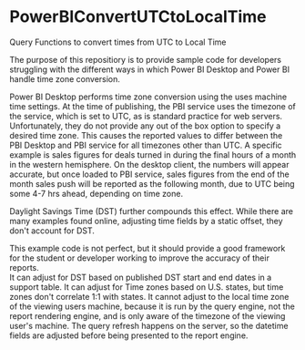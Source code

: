 # PowerBIConvertUTCtoLocalTime
Query Functions to convert times from UTC to Local Time

The purpose of this repositiory is to provide sample code for developers struggling with the different ways in which Power BI Desktop and Power BI handle time zone conversion.  

Power BI Desktop performs time zone conversion using the uses machine time settings.  At the time of publishing, the PBI service uses the timezone of the service, which is set to UTC, as is standard practice for web servers. Unfortunately, they do not provide any out of the box option to specify a desired time zone.  This causes the reported values to differ between the PBI Desktop and PBI service for all timezones other than UTC.  A specific example is sales figures for deals turned in during the final hours of a month in the western hemisphere.  On the desktop client, the numbers will appear accurate, but once loaded to PBI service, sales figures from the end of the month sales push will be reported as the following month, due to UTC being some 4-7 hrs ahead, depending on time zone. 

Daylight Savings Time (DST) further compounds this effect. While there are many examples found online, adjusting time fields by a static offset, they don't account for DST. 

This example code is not perfect, but it should provide a good framework for the student or developer working to improve the accuracy of their reports.  
It can adjust for DST based on published DST start and end dates in a support table.
It can adjust for Time zones based on U.S. states, but time zones don't correlate 1:1 with states. 
It cannot adjust to the local time zone of the viewing users machine, because it is run by the query engine, not the report rendering engine, and is only aware of the timezone of the viewing user's machine.  The query refresh happens on the server, so the datetime fields are adjusted before being presented to the report engine. 
